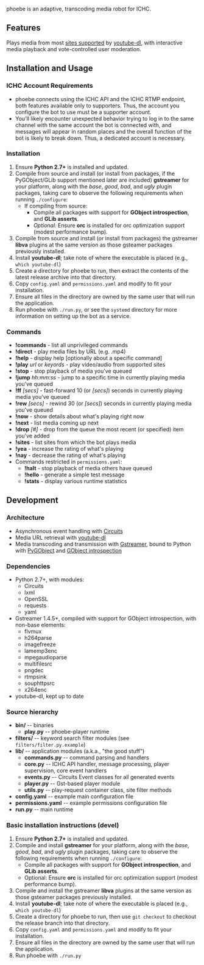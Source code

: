 phoebe is an adaptive, transcoding media robot for ICHC.

## Features ##

Plays media from most [sites supported](https://rg3.github.io/youtube-dl/supportedsites.html) by [youtube-dl](https://rg3.github.io/youtube-dl/), with interactive media playback and vote-controlled user moderation.

## Installation and Usage ##

### ICHC Account Requirements ###

* phoebe connects using the ICHC API and the ICHC RTMP endpoint, both features available only to supporters. Thus, the account you configure the bot to use must be a supporter account.
* You'll likely encounter unexpected behavior trying to log in to the same channel with the same account the bot is connected with, and messages will appear in random places and the overall function of the bot is likely to break down. Thus, a dedicated account is necessary.

### Installation ###

1. Ensure **Python 2.7+** is installed and updated.
2. Compile from source and install (or install from packages, if the PyGObject/GLib support mentioned later are included) **gstreamer** for your platform, along with the _base_, _good_, _bad_, and _ugly_ plugin packages, taking care to observe the following requirements when running `./configure`:
    * If compiling from source:
        * Compile all packages with support for **GObject introspection**, and **GLib asserts**.
        * *Optional:* Ensure **orc** is installed for orc optimization support (modest performance bump).
3. Compile from source and install (or install from packages) the gstreamer **libva** plugins at the same version as those gsteamer packages previously installed.
4. Install **youtube-dl**; take note of where the executable is placed (e.g., `which youtube-dl`)
5. Create a directory for phoebe to run, then extract the contents of the latest release archive into that directory.
6. Copy `config.yaml` and `permissions.yaml` and modify to fit your installation.
7. Ensure all files in the directory are owned by the same user that will run the application.
8. Run phoebe with `./run.py`, or see the `systemd` directory for more information on setting up the bot as a service.

### Commands ###

* **!commands** - list all unprivileged commands
* **!direct** - play media files by URL (e.g. .mp4)
* **!help** - display help [optionally about a specific command]
* **!play** *url* or *keyords* - play video/audio from supported sites
* **!stop** - stop playback of media you've queued
* **!jump** *hh:mm:ss* - jump to a specific time in currently playing media you've queued
* **!ff** *[secs]* - fast-forward 10 (or *[secs]*) seconds in currently playing media you've queued
* **!rew** *[secs]* - rewind 30 (or *[secs]*) seconds in currently playing media you've queued
* **!now** - show details about what's playing right now
* **!next** - list media coming up next
* **!drop** *[#]* - drop from the queue the most recent (or specified) item you've added
* **!sites** - list sites from which the bot plays media
* **!yea** - increase the rating of what's playing
* **!nay** - decrease the rating of what's playing
* Commands restricted in `permissions.yaml`:
    * **!halt** - stop playback of media others have queued
    * **!hello** - generate a simple test message
    * **!stats** - display various runtime statistics

## Development ##

### Architecture ###

* Asynchronous event handling with [Circuits](http://circuitsframework.com/)
* Media URL retrieval with [youtube-dl](https://rg3.github.io/youtube-dl/)
* Media transcoding and transmission with [Gstreamer](https://lazka.github.io/pgi-docs/), bound to Python with [PyGObject](https://wiki.gnome.org/action/show/Projects/PyGObject) and [GObject introspection](https://wiki.gnome.org/Projects/GObjectIntrospection)

### Dependencies ###
+ Python 2.7+, with modules:
    - Circuits
    - lxml
    - OpenSSL
    - requests
    - yaml
+ Gstreamer 1.4.5+, compiled with support for GObject introspection, with non-base elements:
    - flvmux
    - h264parse
    - imagefreeze
    - lamemp3enc
    - mpegaudioparse
    - multifilesrc
    - pngdec
    - rtmpsink
    - souphttpsrc
    - x264enc
+ youtube-dl, kept up to date

### Source hierarchy ###
* **bin/** -- binaries
    * **play.py** -- phoebe-player runtime
* **filters/** -- keyword search filter modules (see `filters/filter.py.example`) 
* **lib/** -- application modules (a.k.a., "the good stuff")
    * **commands.py** -- command parsing and handlers
    * **core.py** -- ICHC API handler, message processing, player supervision, core event handlers
    * **events.py** -- Circuits Event classes for all generated events
    * **player.py** -- Gst-based player module
    * **utils.py** -- play-request container class, site filter methods
* **config.yaml** -- example main configuration file
* **permissions.yaml** -- example permissions configuration file
* **run.py** -- main runtime

### Basic installation instructions (devel) ###

1. Ensure **Python 2.7+** is installed and updated.
2. Compile and install **gstreamer** for your platform, along with the _base_, _good_, _bad_, and _ugly_ plugin packages, taking care to observe the following requirements when running `./configure`:
    * Compile all packages with support for **GObject introspection**, and **GLib asserts**.
    * Optional: Ensure **orc** is installed for orc optimization support (modest performance bump).
3. Compile and install the gstreamer **libva** plugins at the same version as those gsteamer packages previously installed.
4. Install **youtube-dl**; take note of where the executable is placed (e.g., `which youtube-dl`)
5. Create a directory for phoebe to run, then use `git checkout` to checkout the release branch into that directory.
6. Copy `config.yaml` and `permissions.yaml` and modify to fit your installation.
7. Ensure all files in the directory are owned by the same user that will run the application.
8. Run phoebe with `./run.py`